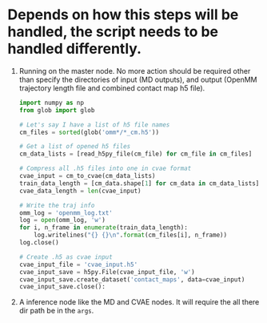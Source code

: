 # Depends on how this steps will be handled, the script needs to be handled differently. 

1. Running on the master node. 
    No more action should be required other than specify the directories of input (MD outputs), 
    and output (OpenMM trajectory length file and combined contact map h5 file). 

    ```python
    import numpy as np
    from glob import glob
    
    # Let's say I have a list of h5 file names 
    cm_files = sorted(glob('omm*/*_cm.h5'))
    
    # Get a list of opened h5 files 
    cm_data_lists = [read_h5py_file(cm_file) for cm_file in cm_files]
    
    # Compress all .h5 files into one in cvae format 
    cvae_input = cm_to_cvae(cm_data_lists)
    train_data_length = [cm_data.shape[1] for cm_data in cm_data_lists]
    cvae_data_length = len(cvae_input)
    
    # Write the traj info 
    omm_log = 'openmm_log.txt' 
    log = open(omm_log, 'w')
    for i, n_frame in enumerate(train_data_length):
        log.writelines("{} {}\n".format(cm_files[i], n_frame))
    log.close()
    
    # Create .h5 as cvae input
    cvae_input_file = 'cvae_input.h5'
    cvae_input_save = h5py.File(cvae_input_file, 'w')
    cvae_input_save.create_dataset('contact_maps', data=cvae_input)
    cvae_input_save.close():
    ```

2. A inference node like the MD and CVAE nodes. 
    It will require the all there dir path be in the `args`. 

